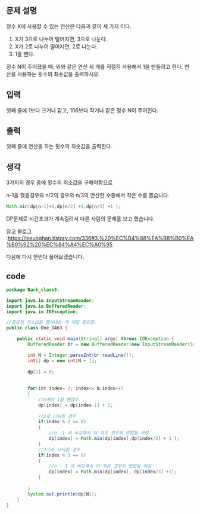 ## 문제 설명

정수 X에 사용할 수 있는 연산은 다음과 같이 세 가지 이다.

1. X가 3으로 나누어 떨어지면, 3으로 나눈다.
2. X가 2로 나누어 떨어지면, 2로 나눈다.
3. 1을 뺀다.

정수 N이 주어졌을 때, 위와 같은 연산 세 개를 적절히 사용해서 1을 만들려고 한다. 연산을 사용하는 횟수의 최솟값을 출력하시오.



## 입력

첫째 줄에 1보다 크거나 같고, 106보다 작거나 같은 정수 N이 주어진다.



## 출력

첫째 줄에 연산을 하는 횟수의 최솟값을 출력한다.



## 생각

3가지의 경우 중에 횟수의 최소값을 구해야함으로

n-1을 했을경우와 n/2의 경우와 n/3의 연산한 수중에서  작은 수를 뽑습니다.

```java
Math.min(dp[n-1]+1,dp[n/2] +1,dp[n/3] +1 );
```



DP문제로 시간초과가 계속걸려서 다른 사람의 문제를 보고 했습니다.

참고 블로그 :https://iseunghan.tistory.com/336#3.%20%EC%B4%88%EA%B8%B0%EA%B0%92%20%EC%84%A4%EC%A0%95



다음에 다시 한번더 풀어보겠습니다.

## code

```java
package Back_class3;

import java.io.InputStreamReader;
import java.io.BufferedReader;
import java.io.IOException;

//중요점 최소값을 뽑아내는 게 제일 중요함.
public class One_1463 {

	public static void main(String[] args) throws IOException {
		BufferedReader br = new BufferedReader(new InputStreamReader(System.in));

		int N = Integer.parseInt(br.readLine());
		int[] dp = new int[N + 1];
		
		dp[1] = 0;
		
		
		for(int index= 2; index<= N;index++)
		{
			//n에서 1을 뺀경우
			dp[index] = dp[index-1] + 1;
			
			//2로 나눠질 경우
			if(index % 2 == 0)
			{
				//n -1 과 비교해서 더 적은 경우의 방법을 저장
				dp[index] = Math.min(dp[index],dp[index/2] + 1 );
			}
			//3으로 나눠질 경우
			if(index % 3 == 0)
			{
				//n - 1 과 비교해서 더 적은 경우의 방법을 저장
				dp[index] = Math.min(dp[index], dp[index/3] +1);
			}
			
		}
		System.out.println(dp[N]);
	}
}

```

